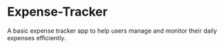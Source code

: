 # Expense-Tracker
A basic expense tracker app to help users manage and monitor their daily expenses efficiently.
